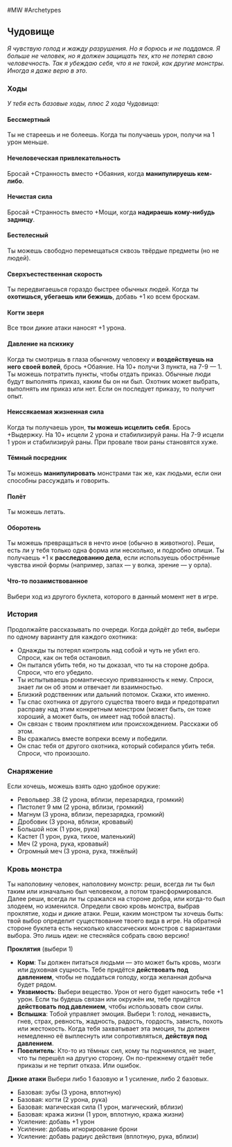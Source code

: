 #MW #Archetypes

## Чудовище
*Я чувствую голод и жажду разрушения. Но я борюсь и не поддамся. Я больше не человек, но я должен защищать тех, кто не потерял свою человечность. Так я убеждаю себя, что я не такой, как другие монстры. Иногда я даже верю в это.*

### Ходы
*У тебя есть базовые ходы, плюс 2 хода Чудовища:* 
#### Бессмертный
Ты не стареешь и не болеешь. Когда ты получаешь урон, получи на 1 урон меньше. 

#### Нечеловеческая привлекательность
Бросай +Странность вместо +Обаяния, когда **манипулируешь кем-либо**. 

#### Нечистая сила
Бросай +Странность вместо +Мощи, когда **надираешь кому-нибудь задницу**. 

#### Бестелесный
Ты можешь свободно перемещаться сквозь твёрдые предметы (но не людей). 

#### Сверхъестественная скорость
Ты передвигаешься гораздо быстрее обычных людей. Когда ты **охотишься, убегаешь или бежишь**, добавь +1 ко всем броскам. 

#### Когти зверя
Все твои дикие атаки наносят +1 урона. 

#### Давление на психику
Когда ты смотришь в глаза обычному человеку и **воздействуешь на него своей волей**, брось +Обаяние. На 10+ получи 3 пункта, на 7-9 — 1. Ты можешь потратить пункты, чтобы отдать приказ. Обычные люди будут выполнять приказ, каким бы он ни был. Охотник может выбрать, выполнять им приказ или нет. Если он последует приказу, то получит опыт. 

#### Неиссякаемая жизненная сила
Когда ты получаешь урон, **ты можешь исцелить себя**. Брось +Выдержку. На 10+ исцели 2 урона и стабилизируй раны. На 7-9 исцели 1 урон и стабилизируй раны. При провале твои раны становятся хуже. 

#### Тёмный посредник
Ты можешь **манипулировать** монстрами так же, как людьми, если они способны рассуждать и говорить. 

#### Полёт
Ты можешь летать. 

#### Оборотень
Ты можешь превращаться в нечто иное (обычно в животного). Реши, есть ли у тебя только одна форма или несколько, и подробно опиши. Ты получаешь +1 к **расследованию дела**, если используешь обострённые чувства иной формы (например, запах — у волка, зрение — у орла). 

#### Что-то позаимствованное
Выбери ход из другого буклета, которого в данный момент нет в игре. 

### История
Продолжайте рассказывать по очереди. Когда дойдёт до тебя, выбери по одному варианту для каждого охотника: 
-  Однажды ты потерял контроль над собой и чуть не убил его. Спроси, как он тебя остановил. 
-  Он пытался убить тебя, но ты доказал, что ты на стороне добра. Спроси, что его убедило. 
-  Ты испытываешь романтическую привязанность к нему. Спроси, знает ли он об этом и отвечает ли взаимностью. 
-  Близкий родственник или дальний потомок. Скажи, кто именно. 
-  Ты спас охотника от другого существа твоего вида и предотвратил расправу над этим конкретным монстром (может быть, он тоже хороший, а может быть, он имеет над тобой власть). 
-  Он связан с твоим проклятием или происхождением. Расскажи об этом. 
-  Вы сражались вместе вопреки всему и победили. 
-  Он спас тебя от другого охотника, который собирался убить тебя. Спроси, что произошло. 

### Снаряжение
Если хочешь, можешь взять одно удобное оружие: 
- Револьвер .38 (2 урона, вблизи, перезарядка, громкий) 
- Пистолет 9 мм (2 урона, вблизи, громкий) 
- Магнум (3 урона, вблизи, перезарядка, громкий) 
- Дробовик (3 урона, вблизи, кровавый) 
- Большой нож (1 урон, рука) 
- Кастет (1 урон, рука, тихое, маленький) 
- Меч (2 урона, рука, кровавый) 
- Огромный меч (3 урона, рука, тяжёлый) 

### Кровь монстра
Ты наполовину человек, наполовину монстр: реши, всегда ли ты был таким или изначально был человеком, а потом трансформировался. 
Далее реши, всегда ли ты сражался на стороне добра, или когда-то был злодеем, но изменился. 
Определи свою кровь монстра, выбрав проклятие, ходы и дикие атаки. 
Реши, каким монстром ты хочешь быть: твой выбор определит существование твоего вида в игре. На обратной стороне буклета есть несколько классических монстров с вариантами выбора. Это лишь идеи: не стесняйся собрать свою версию!

**Проклятия** (выбери 1)
- **Корм**: Ты должен питаться людьми — это может быть кровь, мозги или духовная сущность. Тебе придётся **действовать под давлением**, чтобы не поддаться голоду, когда желанная добыча будет рядом. 
- **Уязвимость**: Выбери вещество. Урон от него будет наносить тебе +1 урон. Если ты будешь связан или окружён им, тебе придётся **действовать под давлением**, чтобы использовать свои силы. 
- **Вспышка**: Тобой управляет эмоция. Выбери 1: голод, ненависть, гнев, страх, ревность, жадность, радость, гордость, зависть, похоть или жестокость. Когда тебя захватывает эта эмоция, ты должен немедленно её выплеснуть или сопротивляться, **действуя под давлением**. 
- **Повелитель**: Кто-то из тёмных сил, кому ты подчинялся, не знает, что ты перешёл на другую сторону. Он по-прежнему отдаёт тебе приказы и не терпит отказа. Или ошибок.

**Дикие атаки**
Выбери либо 1 базовую и 1 усиление, либо 2 базовых. 
- Базовая: зубы (3 урона, вплотную) 
- Базовая: когти (2 урона, рука) 
- Базовая: магическая сила (1 урон, магический, вблизи) 
- Базовая: кража жизни (1 урон, вплотную, кража жизни) 
- Усиление: добавь +1 урон 
- Усиление: добавь игнорирование брони 
- Усиление: добавь радиус действия (вплотную, рука, вблизи) 